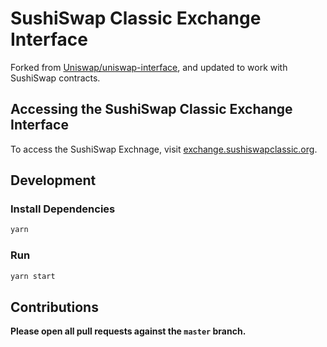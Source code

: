 # SushiSwap Classic Exchange Interface

Forked from [Uniswap/uniswap-interface](https://github.com/Uniswap/uniswap-interface), and updated to work with SushiSwap contracts.

## Accessing the SushiSwap Classic Exchange Interface

To access the SushiSwap Exchnage, visit [exchange.sushiswapclassic.org](https://exchange.sushiswapclassic.org/#/).

## Development

### Install Dependencies

```bash
yarn
```

### Run

```bash
yarn start
```

## Contributions

**Please open all pull requests against the `master` branch.** 
